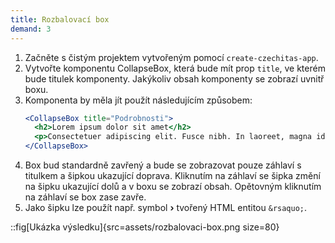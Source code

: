 ```yaml
---
title: Rozbalovací box
demand: 3
---
```


1. Začněte s čistým projektem vytvořeným pomocí `create-czechitas-app`.
1. Vytvořte komponentu CollapseBox, která bude mít prop `title`, ve kterém bude titulek komponenty. Jakýkoliv obsah komponenty se zobrazí uvnitř boxu.
1. Komponenta by měla jít použít následujícím způsobem:
   ```jsx
   <CollapseBox title="Podrobnosti">
     <h2>Lorem ipsum dolor sit amet</h2>
     <p>Consectetuer adipiscing elit. Fusce nibh. In laoreet, magna id viverra tincidunt.</p>
   </CollapseBox>
   ```
1. Box bud standardně zavřený a bude se zobrazovat pouze záhlaví s titulkem a šipkou ukazující doprava. Kliknutím na záhlaví se šipka změní na šipku ukazující dolů a v boxu se zobrazí obsah. Opětovným kliknutím na záhlaví se box zase zavře.
1. Jako šipku lze použít např. symbol **›** tvořený HTML entitou `&rsaquo;`.

::fig[Ukázka výsledku]{src=assets/rozbalovaci-box.png size=80}
